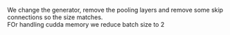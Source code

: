 We change the generator, remove the pooling layers and remove some skip connections so the size matches.  
FOr handling cudda memory we reduce batch size to 2